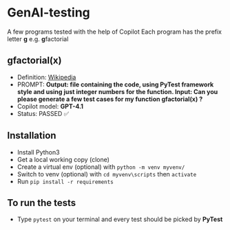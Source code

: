 # GenAI-testing
A few programs tested with the help of Copilot
Each program has the prefix letter **g** e.g. **g**factorial

## gfactorial(x)
- Definition: [Wikipedia](https://en.wikipedia.org/wiki/Factorial)
- PROMPT: **Output: file containing the code, using PyTest framework style and using just integer numbers for the function. Input: Can you please generate a few test cases for my function gfactorial(x) ?**
- Copilot model: **GPT-4.1**
- Status: PASSED ✅

## Installation
- Install Python3
- Get a local working copy (clone)
- Create a virtual env (optional) with `python -m venv myvenv/`
- Switch to venv (optional) with `cd myvenv\scripts` then `activate`
- Run `pip install -r requirements`

## To run the tests
- Type `pytest` on your terminal and every test should be picked by **PyTest**